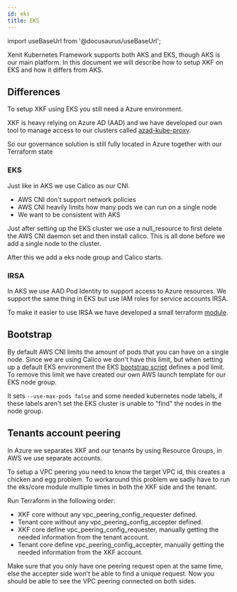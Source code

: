 ```yaml
---
id: eks
title: EKS
---
```


import useBaseUrl from '@docusaurus/useBaseUrl';

Xenit Kubernetes Framework supports both AKS and EKS, though AKS is our main platform.
In this document we will describe how to setup XKF on EKS and how it differs from AKS.

## Differences

To setup XKF using EKS you still need a Azure environment.

XKF is heavy relying on Azure AD (AAD) and we have developed our own tool to
manage access to our clusters called [azad-kube-proxy](https://github.com/XenitAB/azad-kube-proxy).

So our governance solution is still fully located in Azure together with our Terraform state

### EKS

Just like in AKS we use Calico as our CNI.

- AWS CNI don't support network policies
- AWS CNI heavily limits how many pods we can run on a single node
- We want to be consistent with AKS

Just after setting up the EKS cluster we use a null_resource to first delete
the AWS CNI daemon set and then install calico.
This is all done before we add a single node to the cluster.

After this we add a eks node group and Calico starts.

### IRSA

In AKS we use AAD Pod Identity to support access to Azure resources.
We support the same thing in EKS but use IAM roles for service accounts IRSA.

To make it easier to use IRSA we have developed a small terraform [module](https://github.com/XenitAB/terraform-modules/blob/main/modules/aws/irsa/README.md).

## Bootstrap

By default AWS CNI limits the amount of pods that you can have on a single node.
Since we are using Calico we don't have this limit,
but when setting up a default EKS environment the EKS [bootstrap script](https://github.com/awslabs/amazon-eks-ami/blob/master/files/bootstrap.sh)
defines a pod limit. To remove this limit we have created our own AWS launch template for our EKS node group.

It sets `--use-max-pods false` and some needed kubernetes node labels, if these labels aren't set the EKS cluster is unable to "find" the nodes in the node group.

## Tenants account peering

In Azure we separates XKF and our tenants by using Resource Groups, in AWS we use separate accounts.

To setup a VPC peering you need to know the target VPC id, this creates a chicken and egg problem.
To workaround this problem we sadly have to run the eks/core module multiple times in both the XKF side and the tenant.

Run Terraform in the following order:

- XKF core without any vpc_peering_config_requester defined.
- Tenant core without any vpc_peering_config_accepter defined.
- XKF core define vpc_peering_config_requester, manually getting the needed information from the tenant account.
- Tenant core define vpc_peering_config_accepter, manually getting the needed information from the XKF account.

Make sure that you only have one peering request open at the same time, else the accepter side won't be able to find a unique request.
Now you should be able to see the VPC peering connected on both sides.
